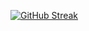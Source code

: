 [![GitHub Streak](http://github-readme-streak-stats.herokuapp.com?user=niteesh1215&theme=github-light&date_format=%5BY.%5Dn.j)](https://git.io/streak-stats)

